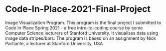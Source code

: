 # Code-In-Place-2021-Final-Project
Image Visualization Program.
This program is the final project I submitted to 
Code In Place Spring 2021 - a free intro-to-coding course by some 
Computer Science lecturers of Stanford University.
It visualises data using image data stripes/bars.
The program is based on an assignment by Nick Partlante, a lecturer at Stanford University, USA
